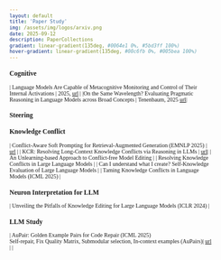```yaml
---
layout: default
title: 'Paper Study'
img: /assets/img/logos/arxiv.png
date: 2025-09-12
description: PaperCollections
gradient: linear-gradient(135deg, #0064e1 0%, #5bd3ff 100%)
hover-gradient: linear-gradient(135deg, #00c6fb 0%, #005bea 100%)
---
```



<style>
body, table, th, td {
    font-family: "Times New Roman", Times, serif;
    font-size: 10px;
}

table {
    border-collapse: collapse;
    border: none !important;
    outline: none !important;
    box-shadow: none !important;
}

table td { 
    font-family: "Times New Roman", Times, serif;
    font-size: 14px;
    border-left: none !important;
    border-right: none !important;
    border-top: 1px solid #ddd;
    border-bottom: 1px solid #ddd;
    padding-top: 4px;
    padding-bottom: 4px;
}
</style>

### Cognitive 

| Language Models Are Capable of Metacognitive Monitoring and Control of Their Internal Activations | 2025, [url](https://docs.google.com/document/d/1rgwXgDQeqwQkI8NeHTm0AVpMplMXnZO-00_jxmGkNzw/edit?tab=t.0#heading=h.g3anuw1lqn) | 
|On the Same Wavelength? Evaluating Pragmatic Reasoning in Language Models across Broad Concepts | Tenenbaum, 2025 [url](https://docs.google.com/document/d/1-IA1Q8wAl-FaV7rvpBa3vbnQOpXLOv7BqyzVjOxXvyI/edit?tab=t.0)|


### Steering 

### Knowledge Conflict 

| Conflict-Aware Soft Prompting for Retrieval-Augmented Generation (EMNLP 2025) | [url](https://docs.google.com/document/d/1d1SoIxejfPtmdP7RxHKm7IwuSzywEF3uL5lBTR37b0U/edit?tab=t.0) |
| KCR: Resolving Long-Context Knowledge Conflicts via Reasoning in LLMs | [url]()| 
| An Unlearning-based Approach to Conflict-free Model Editing | 
| Resolving Knowledge Conflicts in Large Language Models | 
| Can I understand what I create? Self-Knowledge Evaluation of Large Language Models | 
| Taming Knowledge Conflicts in Language Models (ICML 2025) |



### Neuron Interpretation for LLM 

| Unveiling the Pitfalls of Knowledge Editing for Large Language Models (ICLR 2024) | 


### LLM Study  

|  AuPair: Golden Example Pairs for Code Repair (ICML 2025) <br> Self-repair, Fix Quality Matrix, Submodular selection, In-context examples (AuPairs)|  [url](https://docs.google.com/document/d/1JlpO7Sev4r7PbrxhOl1adHfu7fwCqHW-ZBlP7GwT76E/edit?tab=t.0) | 
| 
